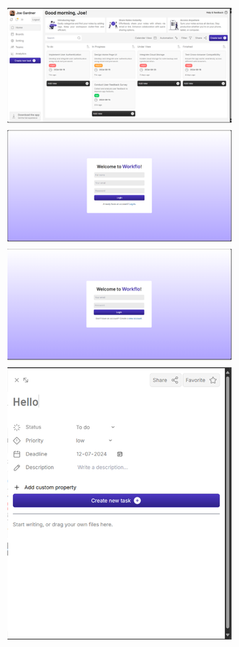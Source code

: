 ![alt text](image.png)

![alt text](image-1.png)

![alt text](image-2.png)

![alt text](image-3.png)

